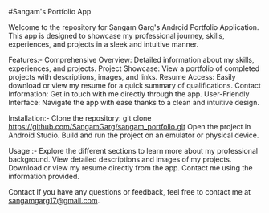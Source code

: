 #Sangam's Portfolio App

Welcome to the repository for Sangam Garg's Android Portfolio Application. This app is designed to showcase my professional journey, skills, experiences, and projects in a sleek and intuitive manner.

Features:- Comprehensive Overview: Detailed information about my skills, experiences, and projects. Project Showcase: View a portfolio of completed projects with descriptions, images, and links. Resume Access: Easily download or view my resume for a quick summary of qualifications. Contact Information: Get in touch with me directly through the app. User-Friendly Interface: Navigate the app with ease thanks to a clean and intuitive design.

Installation:- Clone the repository: git clone https://github.com/SangamGarg/sangam_portfolio.git Open the project in Android Studio. Build and run the project on an emulator or physical device.

Usage :- Explore the different sections to learn more about my professional background. View detailed descriptions and images of my projects. Download or view my resume directly from the app. Contact me using the information provided.

Contact If you have any questions or feedback, feel free to contact me at sangamgarg17@gmail.com.
